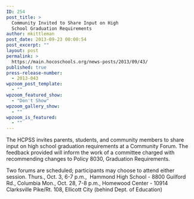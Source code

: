```yaml
---
ID: 254
post_title: >
  Community Invited to Share Input on High
  School Graduation Requirements
author: mkittleman
post_date: 2013-09-23 00:00:54
post_excerpt: ""
layout: post
permalink: >
  https://main.hocoschools.org/news-posts/2013/09/43/
published: true
press-release-number:
  - 2013-043
wpzoom_post_template:
  - ""
wpzoom_featured_show:
  - "Don't Show"
wpzoom_gallery_show:
  - ""
wpzoom_is_featured:
  - ""
---
```

The HCPSS invites parents, students, and community members to share input on high school graduation requirements at a Community Forum. The feedback provided will inform the work of a committee charged with recommending changes to Policy 8030, Graduation Requirements.

Two forums are scheduled; participants may choose to attend either session.
Thurs., Oct. 3, 6-7 p.m.,  Hammond High School - 8800 Guilford Rd., Columbia
Mon., Oct. 28, 7-8 p.m., Homewood Center - 10914 Clarksville Pike/Rt. 108, Ellicott City (behind Dept. of Education)